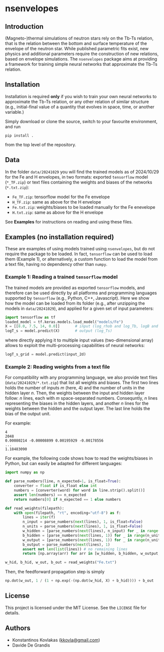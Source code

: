 # nsenvelopes

## Introduction

(Magneto-)thermal simulations of neutron stars rely on the Tb-Ts relation,
that is the relation between the bottom and surface  temperature of the envelope
of the neutron star. While published parametric fits exist, new physics and
additional parameters require the construction of new relations, based on
envelope simulations. The `nsenvelopes` package aims at providing a framework
for training simple neural networks that approximate the Tb-Ts relation.

## Installation

Installation is required **only** if you wish to train your own neural networks to approximate the Tb-Ts relation, or any other relation of similar structure (e.g., initial-final value of a quantity that evolves in space, time, or another variable.)

Simply download or clone the source, switch to your favourite environment, and run

`pip install .`

from the top level of the repository.

## Data

In the folder `data/20241029` you will find the trained models as of 2024/10/29 for the Fe and H envelopes, in two formats: exported `tensorflow` model (`*_TF.zip`) or text files containing the weights and biases of the networks (`*.txt.zip`):
* `Fe_TF.zip`: tensorflow model for the Fe envelope
* `H_TF.zip`: same as above for the H envelope
* `Fe.txt.zip`: weights/biases to be loaded manually for the Fe enevelope
* `H.txt.zip`: same as above for the H envelope

See **Examples** for instructions on reading and using these files.

## Examples (no installation required)

These are examples of using models trained using `nsenvelopes`, but do not require the package to be loaded. In fact, `tensorflow` can be used to load them (Example 1), or alternatively, a custom function to load the model from a text file, having no dependency other than `numpy`.

### Example 1: Reading a trained `tensorflow` model

The trained models are provided as exported `tensorflow` models, and therefore
can be used directly by all platforms and programming languages supported by
`tensorflow` (e.g., Python, C++, Javascript). Here we show how the model can be
loaded from its folder (e.g., after unzipping the models in `data/20241029`), and applied for a given set of input parameters:

```python
import tensorflow as tf
loaded_model = tf.keras.models.load_model("models/Fe")
X = [[8.0, 7.5, 14, 0.0]]       # input (log_rhob and log_Tb, logB and Theta_B)
logT_s = model.predict(X)       # output (log_Ts)
```

where directly applying it to multiple input values
(two-dimensional array) allows to exploit the multi-processing
capabilities of neural networks:

```python
logT_s_grid = model.predict(input_2d)
```

### Example 2: Reading weights from a text file

For compatibility with any programming language, we also provide text files (`data/20241029/*.txt.zip`) that list all weights and biases. The first two lines
holds the number of inputs $m$ (here, 4) and the number of units in the hidden layer $n$. Then, the weights between the input and
hidden layer follow: $n$ lines, each with $m$ space-separated numbers. Consequntly, $n$ lines representing the biases in the hidden layers, and another $n$ lines for the weights between the hidden and the output layer. The last line holds the bias of the output unit.

For example:

```plain
4
2048
0.00080214 -0.00008899 0.00195929 -0.00178556
...
1.18483090
```

For example, the following code shows how to read the weights/biases in Python, but can easily be adapted for different languages:

```python
import numpy as np

def parse_numbers(line, n_expected=1, is_float=True):
    converter = float if is_float else int
    numbers = [converter(word) for word in line.strip().split()]
    assert len(numbers) == n_expected
    return numbers[0] if n_expected == 1 else numbers

def read_weights(filepath):
    with open(filepath, "rt", encoding="utf-8") as f:
        lines = iter(f)
        n_input = parse_numbers(next(lines), 1, is_float=False)
        n_units = parse_numbers(next(lines), 1, is_float=False)
        w_hidden = [parse_numbers(next(lines), n_input) for _ in range(n_units)]
        b_hidden = [parse_numbers(next(lines, 1)) for _ in range(n_units)]
        w_output = [parse_numbers(next(lines, 1)) for _ in range(n_units)]
        b_output = parse_numbers(next(lines), 1)
        assert not len(list(lines)) # no remaining lines
        return [np.array(arr) for arr in [w_hidden, b_hidden, w_output, b_output]]

w_hid, b_hid, w_out, b_out = read_weights("Fe.txt")
```

Then, the feedforward propagation step is simply

```python
np.dot(w_out, 1 / (1 + np.exp(-(np.dot(w_hid, X) + b_hid)))) + b_out
```

## License

This project is licensed under the MIT License. See the `LICENSE` file for details.

## Authors

* Konstantinos Kovlakas (kkovla@gmail.com)
* Davide De Grandis
